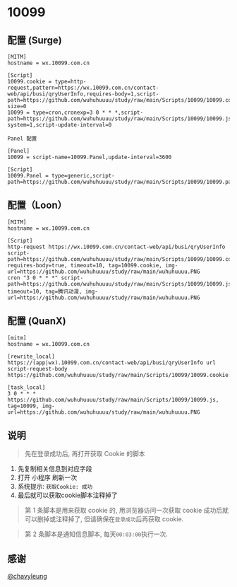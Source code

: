 # 10099

## 配置 (Surge)

```properties
[MITM]
hostname = wx.10099.com.cn

[Script]
10099.cookie = type=http-request,pattern=https://wx.10099.com.cn/contact-web/api/busi/qryUserInfo,requires-body=1,script-path=https://github.com/wuhuhuuuu/study/raw/main/Scripts/10099/10099.cookie.js,max-size=0
10099 = type=cron,cronexp=3 0 * * *,script-path=https://github.com/wuhuhuuuu/study/raw/main/Scripts/10099/10099.js,wake-system=1,script-update-interval=0
```
```properties
Panel 配置

[Panel]
10099 = script-name=10099.Panel,update-interval=3600

[Script]
10099.Panel = type=generic,script-path=https://github.com/wuhuhuuuu/study/raw/main/Scripts/10099/10099.panel.js
```
## 配置（Loon）

```properties
[MITM]
hostname = wx.10099.com.cn

[Script]
http-request https://wx.10099.com.cn/contact-web/api/busi/qryUserInfo script-path=https://github.com/wuhuhuuuu/study/raw/main/Scripts/10099/10099.cookie.js, requires-body=true, timeout=10, tag=10099.cookie, img-url=https://github.com/wuhuhuuuu/study/raw/main/wuhuhuuuu.PNG
cron "3 0 * * *" script-path=https://github.com/wuhuhuuuu/study/raw/main/Scripts/10099/10099.js, timeout=10, tag=腾讯动漫, img-url=https://github.com/wuhuhuuuu/study/raw/main/wuhuhuuuu.PNG
```
## 配置 (QuanX)

```properties
[mitm]
hostname = wx.10099.com.cn

[rewrite_local]
https://(app|wx).10099.com.cn/contact-web/api/busi/qryUserInfo url script-request-body https://github.com/wuhuhuuuu/study/raw/main/Scripts/10099/10099.cookie.js

[task_local]
3 0 * * * https://github.com/wuhuhuuuu/study/raw/main/Scripts/10099/10099.js, tag=10099, img-url=https://github.com/wuhuhuuuu/study/raw/main/wuhuhuuuu.PNG
```

## 说明

> 先在登录成功后, 再打开获取 Cookie 的脚本

1. 先复制相关信息到对应字段
2. 打开 小程序 刷新一次
3. 系统提示: `获取Cookie: 成功`
4. 最后就可以获取cookie脚本注释掉了

> 第 1 条脚本是用来获取 cookie 的, 用浏览器访问一次获取 cookie 成功后就可以删掉或注释掉了, 但请确保在`登录成功`后再获取 cookie.

> 第 2 条脚本是通知信息脚本, 每天`00:03:00`执行一次.

## 感谢

[@chavyleung](https://github.com/chavyleung)
